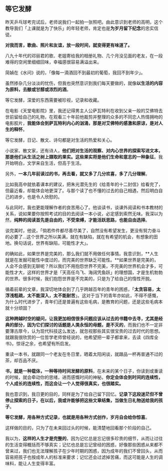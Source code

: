 ## 等它发酵

昨天乒乓球考完试后，老师说我们一起拍一张照吧。由此意识到老师的高明，这个教导我们「上课就是为了快乐」的年轻老师，肯定也是**为岁月留下纪念**的忠实信徒。

**对我而言，歌曲、照片和友谊，放一段时间，就变得更有味道了。**

八九十年代的邓丽君的歌、老姐寄给我的相册礼物、几个月没见面的老友，在一段难得的空闲里细细回味，幸福感很容易满溢出来。

简媜在《水问》说的，「像每一滴酒回不到最初的葡萄，我回不到年少」。

虽然掺杂几分淡淡的忧伤，但我也突然意识到我们每天要做的，就像**以生活的内容为原料，去酿或甘醇或浓烈的酒**。

等它发酵，深爱的东西需要被珍视，记录和收藏。

在电影《天堂电影院》里，我还记得男主人公萨瓦特利在收到父亲一般的艾佛特去世前留给自己的礼物，在观看三十年前他裁剪并整理的众多的不同恋人热情拥吻的电影胶片，**我能体会到萨瓦特利内心的汹涌，那是对艾佛特的感激和原谅，是对人生的释怀**。 

等它发酵，日记、散文、诗句都是对生活的热爱和关心。

小说家、散文家，还有诗人，**他们把对生活的观察、对内心世界的探索写进文本，那是他们从生活之树上撷取的果实。这些果实将是他们生命和意志的一种象征**。我开始明白，文学来自生活，但高于生活。

另外，**一本几年前读过的书，再去看，就又多了几分欢喜，多了几分理解**。

比如我高中就依着课本的建议，把朱光潜先生的《给青年的十二封信》给看完了，但最近看，却能体会地更深了。与那个读了也不懂的过去的自己相遇，然后明白自己的进步，也是令人欣慰的。

与此同时，我也更能理解作者的良苦用心了。他谈读书，谈课外阅读和书本教材的关系，说如果要你按照考试的目的去阅读一本小说，必定感到索然无味。我深以为然，**纯粹的阅读首先是自由的，不受束缚，才能活跃思路，也能自由选择**。

谈完美时，他说，「倘若件件都尽善尽美了，自然没有希望发生，更没有努力奋斗的必要了...这个世界之所以美满，就在有缺陷，就在有希望的机会，有想象的田地。换句话说，世界有缺陷，可能性才大」。

的确如此，如果世界是完美的，那么我们就不用做任何事情。我意识到，**人生就是在发掘可能性中度过的，而完美的世界缺乏可能性。**如果世界是完美的，人会不会感到无聊呢？所以我们不用抱怨世界不完美，不完美的世界机会才多，可能性才大，这样的世界才是「天高任鸟飞、海阔凭鱼跃」的理想国，才是生机勃勃的世界。很多时候，我们抱怨世界是不完美的，只是为了给自己的惰性开脱。

循着前辈的文章，我深切地体会到了几乎跨越百年的青年的困惑，「**太贪容易，太浮浅粗疏，太不能深入，太不能耐苦**」。这对于当下的青年亦如此，不得不感慨，为什么时代进步了，青年们还是普遍有这些毛病，是教育的问题，还是这些毛病本就十分顽固？

**这种跨越时空的疑问，让我更加相信很多问题应该从过去的书籍中去寻，尤其是经典的部分，因为它们探讨的话题是人类永恒的母题，是不灭的**，而我们也不一定非要薄古厚今，认为现代科技这么发达，就忽视那些其实很宝贵的过去时代的思想。就跟我很欣赏的一位哲学老师曾经说的，他希望把一辈子都拿来，去读《四库全书》。惊讶之余，也希望有所启发。

重读一本书，就跟同一个老友在冬日里，晒着太阳闲谈，就跟品一杯再普通不过的茶，却百品不厌。

**书，就是一种载体，一种等待时间发酵的原料**，在未来的某个日子，你读到或重读的时候，就会牵动你的思绪，进而感慨时间的神秘。**你定会体会到时间的连续性，个人成长的连续性，而这会让一个人觉得很真实，也很踏实。**

我也意识到，我日更的目的，同样是为了给自己留下回忆。**记录下这段迷茫但不曾停止探索的日子，在以后，我或许能够把这些文章结集，当做生日礼物送给我的孩子**。

**等它发酵，用各种方式记录，也就是用各种方式创作，岁月自会给你惊喜**。

这样做的目的，只为了在未来回过头的时候，能清楚地回看那个阶段的自己。

我以为，**这样的人生才是完整的**，因为记忆总是忘记很多珍贵的细节，从而让过往的生活变得概括而不够真实；记忆也总是忘记曾经的困惑，好像那些困惑从来都不曾来过，我们也无法理解孩子在少年时期的困惑，因为成年的我们不曾回头，从而容易把孩子也按成年人的标准来要求；记忆还会过滤掉苦痛，而这可能是人生的调味料，能让人生变得丰富。